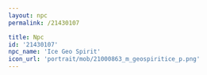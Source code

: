 ```yaml
---
layout: npc
permalink: /21430107

title: Npc
id: '21430107'
npc_name: 'Ice Geo Spirit'
icon_url: 'portrait/mob/21000863_m_geospiritice_p.png'
---
```


